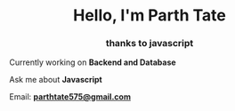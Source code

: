 <h1 align="center">Hello, I'm Parth Tate</h1>
<h3 align="center">thanks to javascript</h3>

Currently working on **Backend and Database**

Ask me about **Javascript**

Email: **parthtate575@gmail.com**
